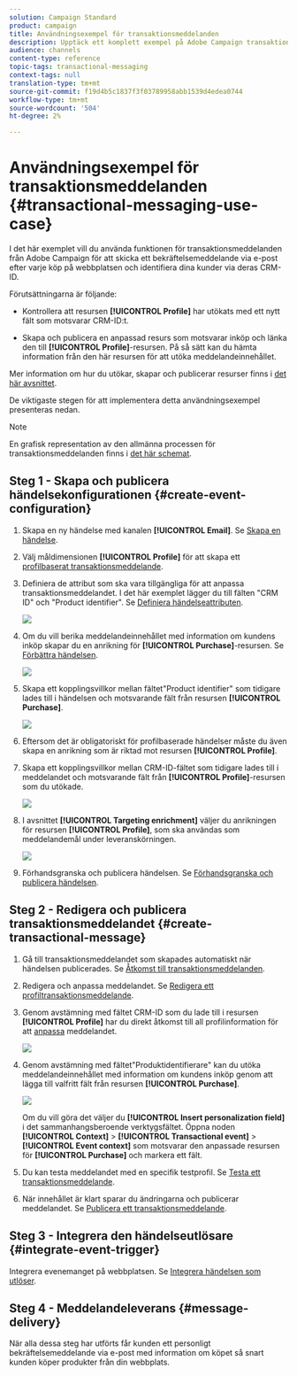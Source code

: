 ```yaml
---
solution: Campaign Standard
product: campaign
title: Användningsexempel för transaktionsmeddelanden
description: Upptäck ett komplett exempel på Adobe Campaign transaktionsmeddelandefunktion.
audience: channels
content-type: reference
topic-tags: transactional-messaging
context-tags: null
translation-type: tm+mt
source-git-commit: f19d4b5c1837f3f03789958abb1539d4edea0744
workflow-type: tm+mt
source-wordcount: '504'
ht-degree: 2%

---
```



# Användningsexempel för transaktionsmeddelanden {#transactional-messaging-use-case}

I det här exemplet vill du använda funktionen för transaktionsmeddelanden från Adobe Campaign för att skicka ett bekräftelsemeddelande via e-post efter varje köp på webbplatsen och identifiera dina kunder via deras CRM-ID.

Förutsättningarna är följande:

* Kontrollera att resursen **[!UICONTROL Profile]** har utökats med ett nytt fält som motsvarar CRM-ID:t.

* Skapa och publicera en anpassad resurs som motsvarar inköp och länka den till **[!UICONTROL Profile]**-resursen. På så sätt kan du hämta information från den här resursen för att utöka meddelandeinnehållet.

Mer information om hur du utökar, skapar och publicerar resurser finns i [det här avsnittet](../../developing/using/key-steps-to-add-a-resource.md).

De viktigaste stegen för att implementera detta användningsexempel presenteras nedan.

>[!NOTE]
>
>En grafisk representation av den allmänna processen för transaktionsmeddelanden finns i [det här schemat](../../channels/using/getting-started-with-transactional-msg.md#key-steps).

## Steg 1 - Skapa och publicera händelsekonfigurationen {#create-event-configuration}

1. Skapa en ny händelse med kanalen **[!UICONTROL Email]**. Se [Skapa en händelse](../../channels/using/configuring-transactional-event.md#creating-an-event).

1. Välj måldimensionen **[!UICONTROL Profile]** för att skapa ett [profilbaserat transaktionsmeddelande](../../channels/using/configuring-transactional-event.md#profile-based-transactional-messages).

1. Definiera de attribut som ska vara tillgängliga för att anpassa transaktionsmeddelandet. I det här exemplet lägger du till fälten &quot;CRM ID&quot; och &quot;Product identifier&quot;. Se [Definiera händelseattributen](../../channels/using/configuring-transactional-event.md#defining-the-event-attributes).

   ![](assets/message-center_usecase1.png)

1. Om du vill berika meddelandeinnehållet med information om kundens inköp skapar du en anrikning för **[!UICONTROL Purchase]**-resursen. Se [Förbättra händelsen](../../channels/using/configuring-transactional-event.md#enriching-the-transactional-message-content).

   ![](assets/message-center_usecase2.png)

1. Skapa ett kopplingsvillkor mellan fältet&quot;Product identifier&quot; som tidigare lades till i händelsen och motsvarande fält från resursen **[!UICONTROL Purchase]**.

   ![](assets/message-center_usecase3.png)

1. Eftersom det är obligatoriskt för profilbaserade händelser måste du även skapa en anrikning som är riktad mot resursen **[!UICONTROL Profile]**.

1. Skapa ett kopplingsvillkor mellan CRM-ID-fältet som tidigare lades till i meddelandet och motsvarande fält från **[!UICONTROL Profile]**-resursen som du utökade. <!--What's the purpose to have created a CRM ID for this event and to have the CRM ID as a join condition? could it be any other field provided you created it in the event?-->

   ![](assets/message-center_usecase4.png)

1. I avsnittet **[!UICONTROL Targeting enrichment]** väljer du anrikningen för resursen **[!UICONTROL Profile]**, som ska användas som meddelandemål under leveranskörningen.

   ![](assets/message-center_usecase5.png)

1. Förhandsgranska och publicera händelsen. Se [Förhandsgranska och publicera händelsen](../../channels/using/publishing-transactional-event.md#previewing-and-publishing-the-event).

## Steg 2 - Redigera och publicera transaktionsmeddelandet {#create-transactional-message}

1. Gå till transaktionsmeddelandet som skapades automatiskt när händelsen publicerades. Se [Åtkomst till transaktionsmeddelanden](../../channels/using/editing-transactional-message.md#accessing-transactional-messages).

1. Redigera och anpassa meddelandet. Se [Redigera ett profiltransaktionsmeddelande](../../channels/using/editing-transactional-message.md#editing-profile-transactional-message).

1. Genom avstämning med fältet CRM-ID som du lade till i resursen **[!UICONTROL Profile]** har du direkt åtkomst till all profilinformation för att [anpassa](../../designing/using/personalization.md#inserting-a-personalization-field) meddelandet.

   ![](assets/message-center_usecase6.png)

1. Genom avstämning med fältet&quot;Produktidentifierare&quot; kan du utöka meddelandeinnehållet med information om kundens inköp genom att lägga till valfritt fält från resursen **[!UICONTROL Purchase]**.

   ![](assets/message-center_usecase7.png)

   Om du vill göra det väljer du **[!UICONTROL Insert personalization field]** i det sammanhangsberoende verktygsfältet. Öppna noden **[!UICONTROL Context]** > **[!UICONTROL Transactional event]** > **[!UICONTROL Event context]** som motsvarar den anpassade resursen för **[!UICONTROL Purchase]** och markera ett fält.

1. Du kan testa meddelandet med en specifik testprofil. Se [Testa ett transaktionsmeddelande](../../channels/using/testing-transactional-message.md#testing-a-transactional-message).

1. När innehållet är klart sparar du ändringarna och publicerar meddelandet. Se [Publicera ett transaktionsmeddelande](../../channels/using/publishing-transactional-message.md#publishing-a-transactional-message).

## Steg 3 - Integrera den händelseutlösare {#integrate-event-trigger}

Integrera evenemanget på webbplatsen. Se [Integrera händelsen som utlöser](../../channels/using/getting-started-with-transactional-msg.md#integrate-event-trigger).

## Steg 4 - Meddelandeleverans {#message-delivery}

När alla dessa steg har utförts får kunden ett personligt bekräftelsemeddelande via e-post med information om köpet så snart kunden köper produkter från din webbplats.